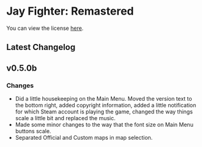 # Jay Fighter: Remastered
You can view the license [here](https://github.com/TrentonPottruff/jay-fighter-remastered/blob/master/license.md).

## Latest Changelog
## v0.5.0b
### Changes
- Did a little housekeeping on the Main Menu. Moved the version text to the bottom right, added copyright information, added a little notification for which Steam account is playing the game, changed the way things scale a little bit and replaced the music.
- Made some minor changes to the way that the font size on Main Menu buttons scale.
- Separated Official and Custom maps in map selection.
